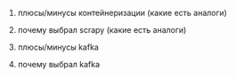 1. плюсы/минусы контейнеризации (какие есть аналоги)
2. почему выбрал scrapy (какие есть аналоги)


1. плюсы/минусы kafka
2. почему выбрал kafka
